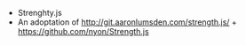 - Strenghty.js
- An adoptation of http://git.aaronlumsden.com/strength.js/ + https://github.com/nyon/Strength.js
